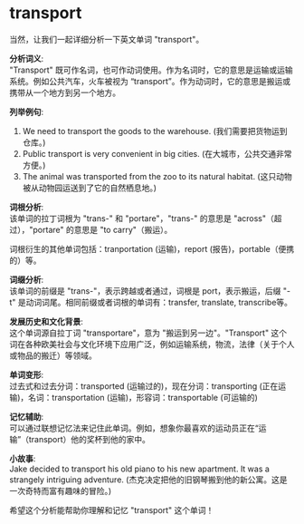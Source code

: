 # transport

当然，让我们一起详细分析一下英文单词 "transport"。

  

**分析词义**:  
"Transport" 既可作名词，也可作动词使用。作为名词时，它的意思是运输或运输系统。例如公共汽车，火车被视为 “transport”。作为动词时，它的意思是搬运或携带从一个地方到另一个地方。

  

**列举例句**:

  

1.  We need to transport the goods to the warehouse. (我们需要把货物运到仓库。)
2.  Public transport is very convenient in big cities. (在大城市，公共交通非常方便。)
3.  The animal was transported from the zoo to its natural habitat. (这只动物被从动物园运送到了它的自然栖息地。)

  

**词根分析**:  
该单词的拉丁词根为 "trans-" 和 "portare"，"trans-" 的意思是 "across"（超过），"portare" 的意思是 "to carry"（搬运）。

  

词根衍生的其他单词包括：tranportation (运输)，report (报告)，portable（便携的）等。

  

**词缀分析**:  
该单词的前缀是 "trans-"，表示跨越或者通过，词根是 port，表示搬运，后缀 "-t" 是动词词尾。相同前缀或者词根的单词有：transfer, translate, transcribe等。

  

**发展历史和文化背景**:  
这个单词源自拉丁词 "transportare"，意为 "搬运到另一边"。"Transport" 这个词在各种欧美社会与文化环境下应用广泛，例如运输系统，物流，法律（关于个人或物品的搬迁）等领域。

  

**单词变形**:  
过去式和过去分词：transported (运输过的)，现在分词：transporting (正在运输)，名词：transportation (运输)，形容词：transportable (可运输的)

  

**记忆辅助**:  
可以通过联想记忆法来记住此单词。例如，想象你最喜欢的运动员正在“运输”（transport）他的奖杯到他的家中。

  

**小故事**:  
Jake decided to transport his old piano to his new apartment. It was a strangely intriguing adventure. (杰克决定把他的旧钢琴搬到他的新公寓。这是一次奇特而富有趣味的冒险。)

  

希望这个分析能帮助你理解和记忆 "transport" 这个单词！
